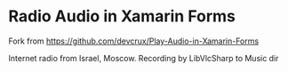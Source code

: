 #  Radio Audio in Xamarin Forms 

Fork from https://github.com/devcrux/Play-Audio-in-Xamarin-Forms

Internet radio from Israel, Moscow. Recording by LibVlcSharp to Music dir
 
